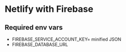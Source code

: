 # Netlify with Firebase

## Required env vars

- FIREBASE_SERVICE_ACCOUNT_KEY= minified JSON
- FIREBASE_DATABASE_URL
